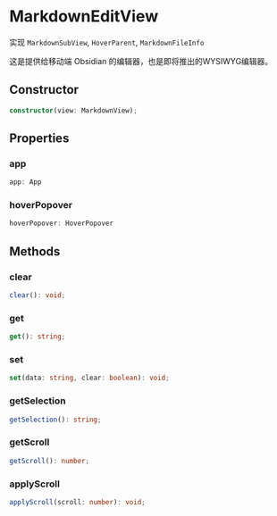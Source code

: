 <!--
 * @Author: haifeng.lu haifeng.lu@ly.com
 * @Date: 2022-08-23 11:37:51
 * @LastEditors: haifeng.lu
 * @LastEditTime: 2022-12-19 11:04:46
 * @Description: 
-->
# MarkdownEditView

实现 `MarkdownSubView`, `HoverParent`, `MarkdownFileInfo`

这是提供给移动端 Obsidian 的编辑器，也是即将推出的WYSIWYG编辑器。

## Constructor

```ts
constructor(view: MarkdownView);
```

## Properties

### app

```ts
app: App
```

### hoverPopover

```ts
hoverPopover: HoverPopover
```

## Methods

### clear

```ts
clear(): void;
```

### get

```ts
get(): string;
```

### set

```ts
set(data: string, clear: boolean): void;
```

### getSelection

```ts
getSelection(): string;
```

### getScroll

```ts
getScroll(): number;
```

### applyScroll

```ts
applyScroll(scroll: number): void;
```
